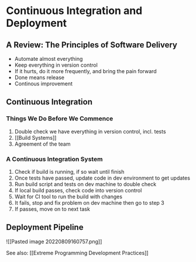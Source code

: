 # Continuous Integration and Deployment

## A Review: The Principles of Software Delivery

- Automate almost everything
- Keep everything in version control
- If it hurts, do it more frequently, and bring the pain forward
- Done means release
- Continous improvement

## Continuous Integration

### Things We Do Before We Commence
1. Double check we have everything in version control, incl. tests
2. [[Build Systems]]
3. Agreement of the team

### A Continuous Integration System
1. Check if build is running, if so wait until finish
2. Once tests have passed, update code in dev environment to get updates
3. Run build script and tests on dev machine to double check
4. If local build passes, check code into version control
5. Wait for CI tool to run the build with changes
6. It fails, stop and fix problem on dev machine then go to step 3
7. If passes, move on to next task

## Deployment Pipeline

![[Pasted image 20220809160757.png]]


See also:
[[Extreme Programming Development Practices]]
